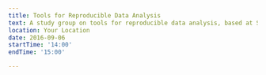 ```yaml
---
title: Tools for Reproducible Data Analysis
text: A study group on tools for reproducible data analysis, based at SANBI at the University of the Western Cape.
location: Your Location
date: 2016-09-06
startTime: '14:00'
endTime: '15:00'

---
```


